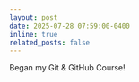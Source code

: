 ```yaml
---
layout: post
date: 2025-07-28 07:59:00-0400
inline: true
related_posts: false
---
```


Began my Git & GitHub Course!
